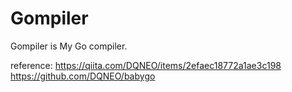 # Gompiler

Gompiler is My Go compiler.

reference:
https://qiita.com/DQNEO/items/2efaec18772a1ae3c198
https://github.com/DQNEO/babygo